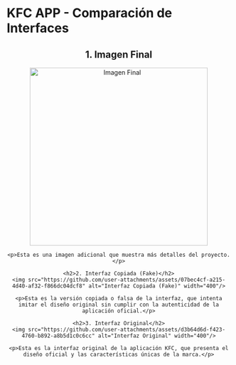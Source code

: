 # KFC APP - Comparación de Interfaces

<div align="center">
    <h2>1. Imagen Final</h2>
    <img src="https://github.com/user-attachments/assets/d9963bb3-6ae2-471c-a0ca-abc97f9ef407" alt="Imagen Final" width="400"/>

    <p>Esta es una imagen adicional que muestra más detalles del proyecto.</p>

    <h2>2. Interfaz Copiada (Fake)</h2>
    <img src="https://github.com/user-attachments/assets/07bec4cf-a215-4d40-af32-f866dc04dcf8" alt="Interfaz Copiada (Fake)" width="400"/>
    
    <p>Esta es la versión copiada o falsa de la interfaz, que intenta imitar el diseño original sin cumplir con la autenticidad de la aplicación oficial.</p>

    <h2>3. Interfaz Original</h2>
    <img src="https://github.com/user-attachments/assets/d3b64d6d-f423-4760-b892-a8b5d1c0c6cc" alt="Interfaz Original" width="400"/>

    <p>Esta es la interfaz original de la aplicación KFC, que presenta el diseño oficial y las características únicas de la marca.</p>
</div>
